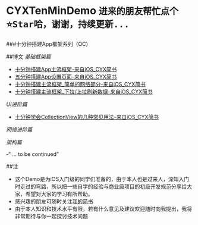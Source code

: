 # CYXTenMinDemo `进来的朋友帮忙点个⭐️Star哈，谢谢，持续更新...`
###十分钟搭建App框架系列（OC）

##博文
*基础框架篇*
- [十分钟搭建App主流框架-来自iOS_CYX简书](http://www.jianshu.com/p/fc71652f2f89)
- [五分钟搭建App设置页面-来自iOS_CYX简书](http://www.jianshu.com/p/4b8e6ace5ff1)
- [十分钟搭建主流框架_简单的网络部分-来自iOS_CYX简书](http://www.jianshu.com/p/6eb7eabda386)
- [十分钟搭建主流框架_下拉/上拉刷新数据-来自iOS_CYX简书](http://www.jianshu.com/p/06458537dce4)

*UI进阶篇*
- [十分钟学会CollectionView的几种常见用法-来自iOS_CYX简书](http://www.jianshu.com/p/06458537dce4)

*网络进阶篇*

*架构篇*

-“ ... to be continued”


##注

- 这个Demo是为iOS入门级的同学们准备的，由于本人也是过来人，深知入门时走过的弯路，所以把一些自学的经验与商业级项目的初级开发规范分享给大家，希望对大家的学习有所帮助。
- 感兴趣的朋友可随时关注[我的简书](http://www.jianshu.com/users/3f995dac0230/latest_articles)
- 由于本人知识和技术水平有限，若有什么意见及建议欢迎随时向我提出，我将非常期待与你一起探讨技术问题
